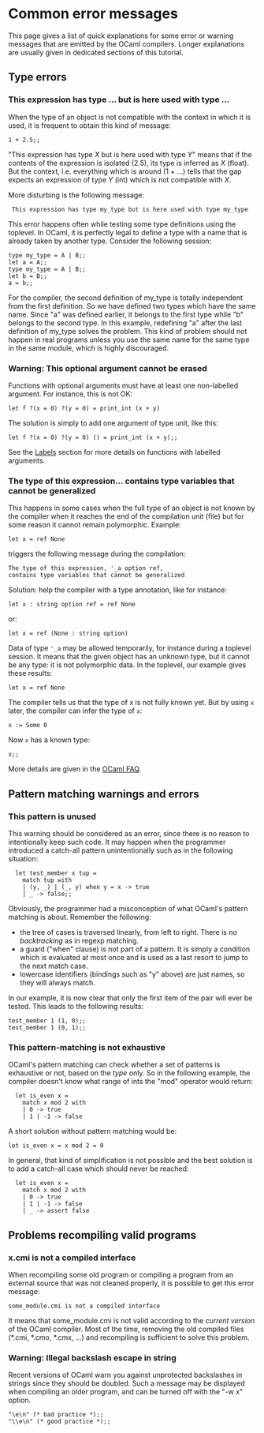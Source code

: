 <!-- ((! set title Common error messages !)) ((! set learn !)) -->

# Common error messages
This page gives a list of quick explanations for some error or warning
messages that are emitted by the OCaml compilers. Longer explanations
are usually given in dedicated sections of this tutorial.

## Type errors
###  This expression has type ... but is here used with type ...
When the type of an object is not compatible with the context in which
it is used, it is frequent to obtain this kind of message:

```tryocaml
1 + 2.5;;
```
"This expression has type *X* but is here used with type *Y*" means that
if the contents of the expression is isolated (2.5), its type is
inferred as *X* (float). But the context, i.e. everything which is
around (1 + ...) tells that the gap expects an expression of type *Y*
(int) which is not compatible with *X*.

More disturbing is the following message:

```tryocaml
 This expression has type my_type but is here used with type my_type
```
This error happens often while testing some type definitions using the
toplevel. In OCaml, it is perfectly legal to define a type with a name
that is already taken by another type. Consider the following session:

```tryocaml
type my_type = A | B;;
let a = A;;
type my_type = A | B;;
let b = B;;
a = b;;
```
For the compiler, the second definition of my_type is totally
independent from the first definition. So we have defined two types
which have the same name. Since "a" was defined earlier, it belongs to
the first type while "b" belongs to the second type. In this example,
redefining "a" after the last definition of my_type solves the problem.
This kind of problem should not happen in real programs unless you use
the same name for the same type in the same module, which is highly
discouraged.

###  Warning: This optional argument cannot be erased
Functions with optional arguments must have at least one non-labelled
argument. For instance, this is not OK:

```tryocaml
let f ?(x = 0) ?(y = 0) = print_int (x + y)
```
The solution is simply to add one argument of type unit, like this:

```tryocaml
let f ?(x = 0) ?(y = 0) () = print_int (x + y);;
```
See the [Labels](labels.html "Labels") section for more details on
functions with labelled arguments.

###  The type of this expression... contains type variables that cannot be generalized
This happens in some cases when the full type of an object is not known
by the compiler when it reaches the end of the compilation unit (file)
but for some reason it cannot remain polymorphic. Example:

```tryocaml
let x = ref None
```
triggers the following message during the compilation:

```tryocaml
The type of this expression, '_a option ref,
contains type variables that cannot be generalized
```
Solution: help the compiler with a type annotation, like for instance:

```tryocaml
let x : string option ref = ref None
```
or:

```tryocaml
let x = ref (None : string option)
```
Data of type `'_a` may be allowed temporarily, for instance during a
toplevel session. It means that the given object has an unknown type,
but it cannot be any type: it is not polymorphic data. In the toplevel,
our example gives these results:

```tryocaml
let x = ref None
```
The compiler tells us that the type of x is not fully known yet. But by
using `x` later, the compiler can infer the type of `x`:

```tryocaml
x := Some 0
```
Now `x` has a known type:

```tryocaml
x;;
```
More details are given in the [OCaml
FAQ](http://caml.inria.fr/pub/old_caml_site/FAQ/FAQ_EXPERT-eng.html#variables_de_types_faibles "http://caml.inria.fr/pub/old_caml_site/FAQ/FAQ_EXPERT-eng.html#variables_de_types_faibles").

## Pattern matching warnings and errors
###  This pattern is unused
This warning should be considered as an error, since there is no reason
to intentionally keep such code. It may happen when the programmer
introduced a catch-all pattern unintentionally such as in the following
situation:

```tryocaml
  let test_member x tup =
    match tup with
    | (y, _) | (_, y) when y = x -> true
    | _ -> false;;
```
Obviously, the programmer had a misconception of what OCaml's pattern
matching is about. Remember the following:

* the tree of cases is traversed linearly, from left to right. There
 is *no backtracking* as in regexp matching.
* a guard ("when" clause) is not part of a pattern. It is simply a
 condition which is evaluated at most once and is used as a last
 resort to jump to the next match case.
* lowercase identifiers (bindings such as "y" above) are just names,
 so they will always match.

In our example, it is now clear that only the first item of the pair
will ever be tested. This leads to the following results:

```tryocaml
test_member 1 (1, 0);;
test_member 1 (0, 1);;
```
###  This pattern-matching is not exhaustive
OCaml's pattern matching can check whether a set of patterns is
exhaustive or not, based on the *type* only. So in the following
example, the compiler doesn't know what range of ints the "mod" operator
would return:

```tryocaml
  let is_even x =
    match x mod 2 with
    | 0 -> true
    | 1 | -1 -> false
```
A short solution without pattern matching would be:

```tryocaml
let is_even x = x mod 2 = 0
```
In general, that kind of simplification is not possible and the best
solution is to add a catch-all case which should never be reached:

```tryocaml
  let is_even x =
    match x mod 2 with
    | 0 -> true
    | 1 | -1 -> false
    | _ -> assert false
```
## Problems recompiling valid programs
###  x.cmi is not a compiled interface
When recompiling some old program or compiling a program from an
external source that was not cleaned properly, it is possible to get
this error message:

```tryocaml
some_module.cmi is not a compiled interface
```
It means that some_module.cmi is not valid according to the *current
version* of the OCaml compiler. Most of the time, removing the old
compiled files (*.cmi, *.cmo, *.cmx, ...) and recompiling is
sufficient to solve this problem.

###  Warning: Illegal backslash escape in string
Recent versions of OCaml warn you against unprotected backslashes in
strings since they should be doubled. Such a message may be displayed
when compiling an older program, and can be turned off with the "-w x"
option.

```tryocaml
"\e\n" (* bad practice *);;
"\\e\n" (* good practice *);;

```
